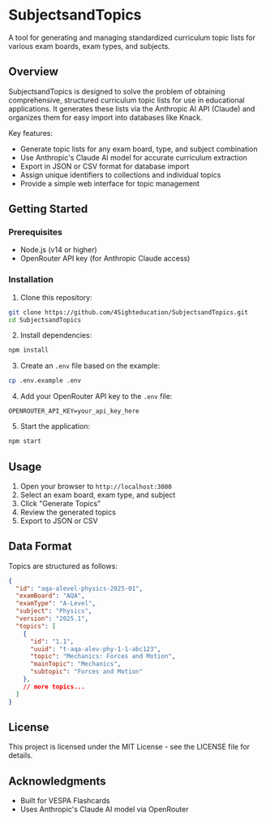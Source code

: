 # SubjectsandTopics

A tool for generating and managing standardized curriculum topic lists for various exam boards, exam types, and subjects.

## Overview

SubjectsandTopics is designed to solve the problem of obtaining comprehensive, structured curriculum topic lists for use in educational applications. It generates these lists via the Anthropic AI API (Claude) and organizes them for easy import into databases like Knack.

Key features:
- Generate topic lists for any exam board, type, and subject combination
- Use Anthropic's Claude AI model for accurate curriculum extraction
- Export in JSON or CSV format for database import
- Assign unique identifiers to collections and individual topics
- Provide a simple web interface for topic management

## Getting Started

### Prerequisites

- Node.js (v14 or higher)
- OpenRouter API key (for Anthropic Claude access)

### Installation

1. Clone this repository:
```bash
git clone https://github.com/4Sighteducation/SubjectsandTopics.git
cd SubjectsandTopics
```

2. Install dependencies:
```bash
npm install
```

3. Create an `.env` file based on the example:
```bash
cp .env.example .env
```

4. Add your OpenRouter API key to the `.env` file:
```
OPENROUTER_API_KEY=your_api_key_here
```

5. Start the application:
```bash
npm start
```

## Usage

1. Open your browser to `http://localhost:3000`
2. Select an exam board, exam type, and subject
3. Click "Generate Topics"
4. Review the generated topics
5. Export to JSON or CSV

## Data Format

Topics are structured as follows:

```json
{
  "id": "aqa-alevel-physics-2025-01",
  "examBoard": "AQA",
  "examType": "A-Level",
  "subject": "Physics",
  "version": "2025.1",
  "topics": [
    {
      "id": "1.1",
      "uuid": "t-aqa-alev-phy-1-1-abc123",
      "topic": "Mechanics: Forces and Motion",
      "mainTopic": "Mechanics",
      "subtopic": "Forces and Motion"
    },
    // more topics...
  ]
}
```

## License

This project is licensed under the MIT License - see the LICENSE file for details.

## Acknowledgments

- Built for VESPA Flashcards
- Uses Anthropic's Claude AI model via OpenRouter
